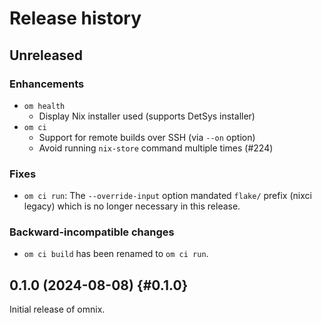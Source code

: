# Release history

## Unreleased

### Enhancements

- `om health`
  - Display Nix installer used (supports DetSys installer)
- `om ci`
  - Support for remote builds over SSH (via `--on` option)
  - Avoid running `nix-store` command multiple times (#224)

### Fixes

- `om ci run`: The `--override-input` option mandated `flake/` prefix (nixci legacy) which is no longer necessary in this release.

### Backward-incompatible changes

- `om ci build` has been renamed to `om ci run`.

## 0.1.0 (2024-08-08) {#0.1.0}

Initial release of omnix.
